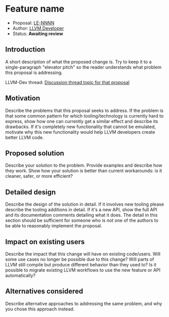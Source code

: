 # Feature name

* Proposal: [LE-NNNN](NNNN-filename.md)
* Author: [LLVM Developer](https://github.com/llvmdev)
* Status: **Awaiting review**

## Introduction

A short description of what the proposed change is. Try to keep it to a
single-paragraph "elevator pitch" so the reader understands what
problem this proposal is addressing.  

LLVM-Dev thread: [Discussion thread topic for that proposal](http://news.gmane.org/gmane.comp.compilers.llvm.devel)

## Motivation

Describe the problems that this proposal seeks to address. If the problem is
that some common pattern for which tooling/technology is currently hard to
express, show how one can currently get a similar effect and describe its
drawbacks. If it's completely new functionality that cannot be emulated,
motivate why this new functionality would help LLVM developers create better
LLVM code.

## Proposed solution

Describe your solution to the problem. Provide examples and describe how they
work. Show how your solution is better than current workarounds: is it cleaner,
safer, or more efficient?

## Detailed design

Describe the design of the solution in detail. If it involves new tooling please
describe the tooling additions in detail. If it's a new API, show the full API
and its documentation comments detailing what it does. The detail in this
section should be sufficient for someone who is *not* one of the authors to be
able to reasonably implement the proposal.

## Impact on existing users

Describe the impact that this change will have on existing code/users. Will some
use cases no longer be possible due to this change? Will parts of LLVM still
compile but produce different behavior than they used to? Is it possible to
migrate existing LLVM workflows to use the new feature or API automatically?

## Alternatives considered

Describe alternative approaches to addressing the same problem, and
why you chose this approach instead.
